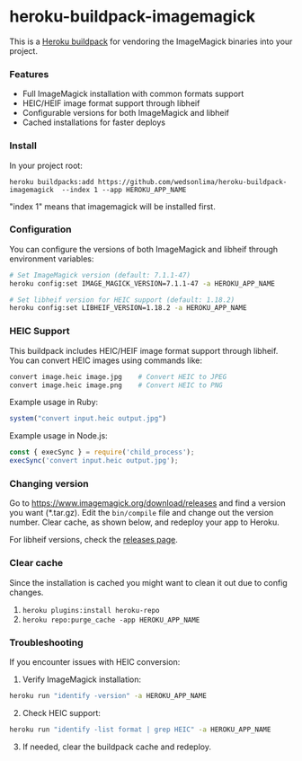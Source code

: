 heroku-buildpack-imagemagick
=================================

This is a [Heroku buildpack](http://devcenter.heroku.com/articles/buildpacks) for vendoring the ImageMagick binaries into your project.

### Features

- Full ImageMagick installation with common formats support
- HEIC/HEIF image format support through libheif
- Configurable versions for both ImageMagick and libheif
- Cached installations for faster deploys

### Install

In your project root:

`heroku buildpacks:add https://github.com/wedsonlima/heroku-buildpack-imagemagick  --index 1 --app HEROKU_APP_NAME`

"index 1" means that imagemagick will be installed first.

### Configuration

You can configure the versions of both ImageMagick and libheif through environment variables:

```bash
# Set ImageMagick version (default: 7.1.1-47)
heroku config:set IMAGE_MAGICK_VERSION=7.1.1-47 -a HEROKU_APP_NAME

# Set libheif version for HEIC support (default: 1.18.2)
heroku config:set LIBHEIF_VERSION=1.18.2 -a HEROKU_APP_NAME
```

### HEIC Support

This buildpack includes HEIC/HEIF image format support through libheif. You can convert HEIC images using commands like:

```bash
convert image.heic image.jpg    # Convert HEIC to JPEG
convert image.heic image.png    # Convert HEIC to PNG
```

Example usage in Ruby:
```ruby
system("convert input.heic output.jpg")
```

Example usage in Node.js:
```javascript
const { execSync } = require('child_process');
execSync('convert input.heic output.jpg');
```

### Changing version
Go to https://www.imagemagick.org/download/releases and find a version you want (*.tar.gz). Edit the `bin/compile` file and change out the version number. Clear cache, as shown below, and redeploy your app to Heroku.

For libheif versions, check the [releases page](https://github.com/strukturag/libheif/releases).

### Clear cache
Since the installation is cached you might want to clean it out due to config changes.

1. `heroku plugins:install heroku-repo`
2. `heroku repo:purge_cache -app HEROKU_APP_NAME`

### Troubleshooting

If you encounter issues with HEIC conversion:

1. Verify ImageMagick installation:
```bash
heroku run "identify -version" -a HEROKU_APP_NAME
```

2. Check HEIC support:
```bash
heroku run "identify -list format | grep HEIC" -a HEROKU_APP_NAME
```

3. If needed, clear the buildpack cache and redeploy.
